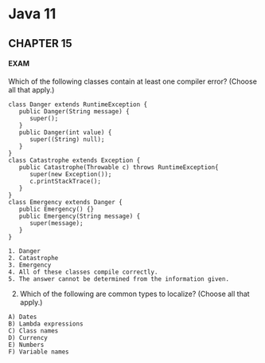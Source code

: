 # Java 11
## CHAPTER 15

#### EXAM
Which of the following classes contain at least one compiler error? (Choose all that apply.)
```
class Danger extends RuntimeException {
   public Danger(String message) {
      super();
   }
   public Danger(int value) {
      super((String) null);
   }
}
class Catastrophe extends Exception {
   public Catastrophe(Throwable c) throws RuntimeException{
      super(new Exception());
      c.printStackTrace();
   }
}
class Emergency extends Danger {
   public Emergency() {}
   public Emergency(String message) {
      super(message);
   }
}
```
```
1. Danger
2. Catastrophe
3. Emergency
4. All of these classes compile correctly.
5. The answer cannot be determined from the information given.
```

2. Which of the following are common types to localize? (Choose all that apply.)
```
A) Dates
B) Lambda expressions
C) Class names
D) Currency
E) Numbers
F) Variable names
```